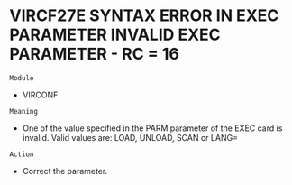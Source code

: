 # VIRCF27E SYNTAX ERROR IN EXEC PARAMETER INVALID EXEC PARAMETER - RC = 16

`Module`
- VIRCONF

`Meaning`
- One of the value specified in the PARM parameter of the EXEC card is invalid. Valid values are: LOAD, UNLOAD, SCAN or LANG=

`Action`
- Correct the parameter.
